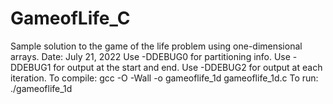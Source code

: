 # GameofLife_C
Sample solution to the game of the life problem using one-dimensional arrays.
Date: July 21, 2022
Use -DDEBUG0 for partitioning info.
Use -DDEBUG1 for output at the start and end.
Use -DDEBUG2 for output at each iteration.
To compile: gcc -O -Wall -o gameoflife_1d gameoflife_1d.c
To run: ./gameoflife_1d <board size> <max iterations>
